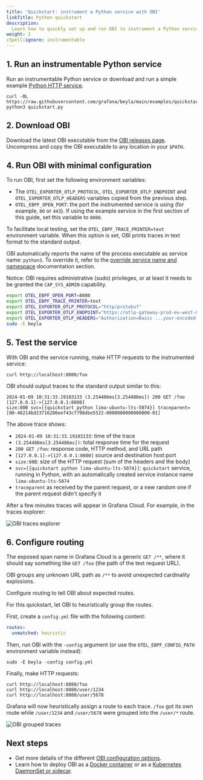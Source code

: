 ```yaml
---
title: 'Quickstart: instrument a Python service with OBI'
linkTitle: Python quickstart
description:
  Learn how to quickly set up and run OBI to instrument a Python service
weight: 2
cSpell:ignore: instrumentable
---
```


## 1. Run an instrumentable Python service

Run an instrumentable Python service or download and run a simple example
[Python HTTP service](https://github.com/grafana/beyla/tree/main/examples/quickstart/python).

```
curl -OL https://raw.githubusercontent.com/grafana/beyla/main/examples/quickstart/python/quickstart.py
python3 quickstart.py
```

## 2. Download OBI

Download the latest OBI executable from the
[OBI releases page](https://github.com/grafana/beyla/releases). Uncompress and
copy the OBI executable to any location in your `$PATH`.

## 4. Run OBI with minimal configuration

To run OBI, first set the following environment variables:

- The `OTEL_EXPORTER_OTLP_PROTOCOL`, `OTEL_EXPORTER_OTLP_ENDPOINT` and
  `OTEL_EXPORTER_OTLP_HEADERS` variables copied from the previous step.
- `OTEL_EBPF_OPEN_PORT`: the port the instrumented service is using (for
  example, `80` or `443`). If using the example service in the first section of
  this guide, set this variable to `8080`.

To facilitate local testing, set the `OTEL_EBPF_TRACE_PRINTER=text` environment
variable. When this option is set, OBI prints traces in text format to the
standard output.

OBI automatically reports the name of the process executable as service name:
`python3`. To override it, refer to the
[override service name and namespace](../configure/service-discovery#override-service-name-and-namespace)
documentation section.

Notice: OBI requires administrative (sudo) privileges, or at least it needs to
be granted the `CAP_SYS_ADMIN` capability.

```sh
export OTEL_EBPF_OPEN_PORT=8080
export OTEL_EBPF_TRACE_PRINTER=text
export OTEL_EXPORTER_OTLP_PROTOCOL="http/protobuf"
export OTEL_EXPORTER_OTLP_ENDPOINT="https://otlp-gateway-prod-eu-west-0.grafana.net/otlp"
export OTEL_EXPORTER_OTLP_HEADERS="Authorization=Basic ...your-encoded-credentials..."
sudo -E beyla
```

## 5. Test the service

With OBI and the service running, make HTTP requests to the instrumented
service:

```
curl http://localhost:8080/foo
```

OBI should output traces to the standard output similar to this:

```
2024-01-09 10:31:33.19103133 (3.254486ms[3.254486ms]) 200 GET /foo [127.0.0.1]->[127.0.0.1:8080]
size:80B svc=[{quickstart python lima-ubuntu-lts-5074}] traceparent=[00-46214bd23716280eef43cf798dbe5522-0000000000000000-01]
```

The above trace shows:

- `2024-01-09 10:31:33.19103133`: time of the trace
- `(3.254486ms[3.254486ms])`: total response time for the request
- `200 GET /foo`: response code, HTTP method, and URL path
- `[127.0.0.1]->[127.0.0.1:8080]` source and destination host:port
- `size:80B`: size of the HTTP request (sum of the headers and the body)
- `svc=[{quickstart python lima-ubuntu-lts-5074}]`: `quickstart` service,
  running in Python, with an automatically created service instance name
  `lima-ubuntu-lts-5074`
- `traceparent` as received by the parent request, or a new random one if the
  parent request didn't specify it

After a few minutes traces will appear in Grafana Cloud. For example, in the
traces explorer:

![OBI traces explorer](https://grafana.com/media/docs/grafana-cloud/beyla/quickstart/trace-generic.png)

## 6. Configure routing

The exposed span name in Grafana Cloud is a generic `GET /**`, where it should
say something like `GET /foo` (the path of the test request URL).

OBI groups any unknown URL path as `/**` to avoid unexpected cardinality
explosions.

Configure routing to tell OBI about expected routes.

For this quickstart, let OBI to heuristically group the routes.

First, create a `config.yml` file with the following content:

```yml
routes:
  unmatched: heuristic
```

Then, run OBI with the `-config` argument (or use the `OTEL_EBPF_CONFIG_PATH`
environment variable instead):

```
sudo -E beyla -config config.yml
```

Finally, make HTTP requests:

```
curl http://localhost:8080/foo
curl http://localhost:8080/user/1234
curl http://localhost:8080/user/5678
```

Grafana will now heuristically assign a route to each trace. `/foo` got its own
route while `/user/1234` and `/user/5678` were grouped into the `/user/*` route.

![OBI grouped traces](https://grafana.com/media/docs/grafana-cloud/beyla/quickstart/grouped-traces.png)

## Next steps

- Get more details of the different
  [OBI configuration options](../../configure/).
- Learn how to deploy OBI as a [Docker container](../../setup/docker/) or as a
  [Kubernetes DaemonSet or sidecar](../../setup/kubernetes/).
